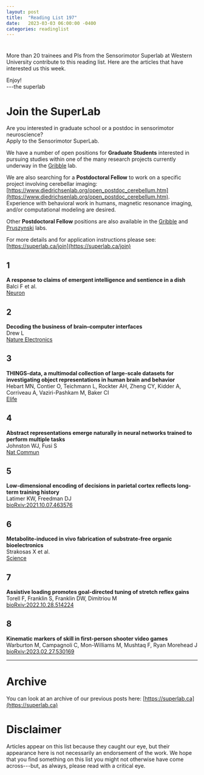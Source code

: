 ```yaml
---
layout: post
title:  "Reading List 197"
date:   2023-03-03 06:00:00 -0400
categories: readinglist
---
```


# 

More than 20 trainees and PIs from the Sensorimotor Superlab at Western University contribute to this reading list. Here are the articles that have interested us this week.

Enjoy!  
---the superlab

# Join the SuperLab

Are you interested in graduate school or a postdoc in sensorimotor neuroscience?  
Apply to the Sensorimotor SuperLab.

We have a number of open positions for **Graduate Students** interested in pursuing studies within one of the many research projects currently underway in the [Gribble](https://gribblelab.org) lab.

We are also searching for a **Postdoctoral Fellow** to work on a specific project involving cerebellar imaging: [https://www.diedrichsenlab.org/open_postdoc_cerebellum.htm](https://www.diedrichsenlab.org/open_postdoc_cerebellum.htm). Experience with behavioral work in humans, magnetic resonance imaging, and/or computational modeling are desired.

Other **Postdoctoral Fellow** positions are also available in the [Gribble](https://gribblelab.org) and [Pruszynski](https://pruszynskilab.com) labs.

For more details and for application instructions please see: [https://superlab.ca/join](https://superlab.ca/join)


## 1
**A response to claims of emergent intelligence and sentience in a dish**  
Balci F et al.  
[Neuron](https://www.sciencedirect.com/science/article/pii/S0896627323001137)

## 2
**Decoding the business of brain–computer interfaces**  
Drew L  
[Nature Electronics](https://www.nature.com/articles/s41928-023-00929-9)

## 3
**THINGS-data, a multimodal collection of large-scale datasets for investigating object representations in human brain and behavior**  
Hebart MN, Contier O, Teichmann L, Rockter AH, Zheng CY, Kidder A, Corriveau A, Vaziri-Pashkam M, Baker CI  
[Elife](https://dx.doi.org/10.7554/eLife.82580)

## 4
**Abstract representations emerge naturally in neural networks trained to perform multiple tasks**  
Johnston WJ, Fusi S  
[Nat Commun](https://www.nature.com/articles/s41467-023-36583-0)

## 5
**Low-dimensional encoding of decisions in parietal cortex reflects long-term training history**  
Latimer KW, Freedman DJ  
[bioRxiv:2021.10.07.463576](https://www.biorxiv.org/content/10.1101/2021.10.07.463576v1)

## 6
**Metabolite-induced in vivo fabrication of substrate-free organic bioelectronics**  
Strakosas X et al.  
[Science](https://dx.doi.org/10.1126/science.adc9998)

## 7
**Assistive loading promotes goal-directed tuning of stretch reflex gains**  
Torell F, Franklin S, Franklin DW, Dimitriou M  
[bioRxiv:2022.10.28.514224](https://www.biorxiv.org/content/10.1101/2022.10.28.514224v2)

## 8
**Kinematic markers of skill in first-person shooter video games**  
Warburton M, Campagnoli C, Mon-Williams M, Mushtaq F, Ryan Morehead J  
[bioRxiv:2023.02.27.530169](https://www.biorxiv.org/content/10.1101/2023.02.27.530169v1)


---
# Archive
You can look at an archive of our previous posts here: [https://superlab.ca](https://superlab.ca)


# Disclaimer
Articles appear on this list because they caught our eye, but their appearance here is not necessarily an endorsement of the work. We hope that you find something on this list you might not otherwise have come across---but, as always, please read with a critical eye.

